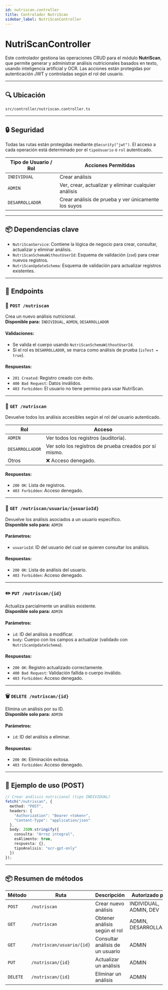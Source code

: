 ```yaml
---
id: nutriscan.controller
title: Controlador NutriScan
sidebar_label: NutriScanController
---
```


# NutriScanController

Este controlador gestiona las operaciones CRUD para el módulo **NutriScan**, que permite generar y administrar análisis nutricionales basados en texto, usando inteligencia artificial y OCR. Las acciones están protegidas por autenticación JWT y controladas según el rol del usuario.

---

## 🔍 Ubicación

`src/controller/nutriscan.controller.ts`

---

## 🔒 Seguridad

Todas las rutas están protegidas mediante `@Security("jwt")`. El acceso a cada operación está determinado por el `tipoUsuario` o `rol` autenticado.

| Tipo de Usuario / Rol     | Acciones Permitidas                                         |
|---------------------------|--------------------------------------------------------------|
| `INDIVIDUAL`              | Crear análisis                                              |
| `ADMIN`                   | Ver, crear, actualizar y eliminar cualquier análisis        |
| `DESARROLLADOR`           | Crear análisis de prueba y ver únicamente los suyos         |

---

## 📦 Dependencias clave

- `NutriScanService`: Contiene la lógica de negocio para crear, consultar, actualizar y eliminar análisis.
- `NutriScanSchemaWithoutUserId`: Esquema de validación (`zod`) para crear nuevos registros.
- `NutriScanUpdateSchema`: Esquema de validación para actualizar registros existentes.

---

## 📘 Endpoints

### 📝 `POST /nutriscan`

Crea un nuevo análisis nutricional.  
**Disponible para:** `INDIVIDUAL`, `ADMIN`, `DESARROLLADOR`

#### Validaciones:

- Se valida el cuerpo usando `NutriScanSchemaWithoutUserId`.
- Si el rol es `DESARROLLADOR`, se marca como análisis de prueba (`isTest = true`).

#### Respuestas:

- `201 Created`: Registro creado con éxito.
- `400 Bad Request`: Datos inválidos.
- `403 Forbidden`: El usuario no tiene permiso para usar NutriScan.

---

### 📄 `GET /nutriscan`

Devuelve todos los análisis accesibles según el rol del usuario autenticado.

| Rol             | Acceso                                                              |
|------------------|---------------------------------------------------------------------|
| `ADMIN`          | Ver todos los registros (auditoría).                                |
| `DESARROLLADOR`  | Ver solo los registros de prueba creados por sí mismo.              |
| Otros            | ❌ Acceso denegado.                                                  |

#### Respuestas:

- `200 OK`: Lista de registros.
- `403 Forbidden`: Acceso denegado.

---

### 👤 `GET /nutriscan/usuario/{usuarioId}`

Devuelve los análisis asociados a un usuario específico.  
**Disponible solo para:** `ADMIN`

#### Parámetros:

- `usuarioId`: ID del usuario del cual se quieren consultar los análisis.

#### Respuestas:

- `200 OK`: Lista de análisis del usuario.
- `403 Forbidden`: Acceso denegado.

---

### ✏️ `PUT /nutriscan/{id}`

Actualiza parcialmente un análisis existente.  
**Disponible solo para:** `ADMIN`

#### Parámetros:

- `id`: ID del análisis a modificar.
- `body`: Cuerpo con los campos a actualizar (validado con `NutriScanUpdateSchema`).

#### Respuestas:

- `200 OK`: Registro actualizado correctamente.
- `400 Bad Request`: Validación fallida o cuerpo inválido.
- `403 Forbidden`: Acceso denegado.

---

### 🗑️ `DELETE /nutriscan/{id}`

Elimina un análisis por su ID.  
**Disponible solo para:** `ADMIN`

#### Parámetros:

- `id`: ID del análisis a eliminar.

#### Respuestas:

- `200 OK`: Eliminación exitosa.
- `403 Forbidden`: Acceso denegado.

---

## 🧪 Ejemplo de uso (POST)

```ts
// Crear análisis nutricional (tipo INDIVIDUAL)
fetch("/nutriscan", {
  method: "POST",
  headers: {
    "Authorization": "Bearer <token>",
    "Content-Type": "application/json"
  },
  body: JSON.stringify({
    consulta: "Arroz integral",
    esAlimento: true,
    respuesta: {},
    tipoAnalisis: "ocr-gpt-only"
  })
});
````

---

## 📦 Resumen de métodos

| Método   | Ruta                      | Descripción                      | Autorizado para        |
| -------- | ------------------------- | -------------------------------- | ---------------------- |
| `POST`   | `/nutriscan`              | Crear nuevo análisis             | INDIVIDUAL, ADMIN, DEV |
| `GET`    | `/nutriscan`              | Obtener análisis según el rol    | ADMIN, DESARROLLADOR   |
| `GET`    | `/nutriscan/usuario/{id}` | Consultar análisis de un usuario | ADMIN                  |
| `PUT`    | `/nutriscan/{id}`         | Actualizar un análisis           | ADMIN                  |
| `DELETE` | `/nutriscan/{id}`         | Eliminar un análisis             | ADMIN                  |
